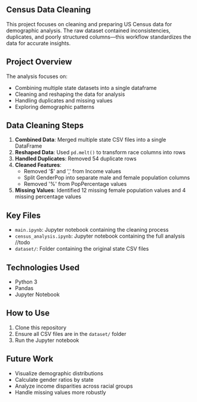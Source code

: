 ## Census Data Cleaning
This project focuses on cleaning and preparing US Census data for demographic analysis. The raw dataset contained inconsistencies, duplicates, and poorly structured columns—this workflow standardizes the data for accurate insights.

## Project Overview

The analysis focuses on:
- Combining multiple state datasets into a single dataframe
- Cleaning and reshaping the data for analysis
- Handling duplicates and missing values
- Exploring demographic patterns

## Data Cleaning Steps

1. **Combined Data**: Merged multiple state CSV files into a single DataFrame
2. **Reshaped Data**: Used `pd.melt()` to transform race columns into rows
3. **Handled Duplicates**: Removed 54 duplicate rows
4. **Cleaned Features**:
   - Removed '$' and ',' from Income values
   - Split GenderPop into separate male and female population columns
   - Removed '%' from PopPercentage values
5. **Missing Values**: Identified 12 missing female population values and 4 missing percentage values

## Key Files
- `main.ipynb`: Jupyter notebook containing the cleaning process
- `census_analysis.ipynb`: Jupyter notebook containing the full analysis //todo
- `dataset/`: Folder containing the original state CSV files

## Technologies Used

- Python 3
- Pandas
- Jupyter Notebook

## How to Use

1. Clone this repository
2. Ensure all CSV files are in the `dataset/` folder
3. Run the Jupyter notebook 

## Future Work

- Visualize demographic distributions
- Calculate gender ratios by state
- Analyze income disparities across racial groups
- Handle missing values more robustly
